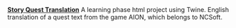 ##
<b><a href="https://github.com/GeanovuMedeea/University-Tech-Project/tree/main/Personal%20Projects/Story%20Quest%20Translation">Story Quest Translation</a></b>
A learning phase html project using Twine. English translation of a quest text from the game AION, which belongs to NCSoft.
